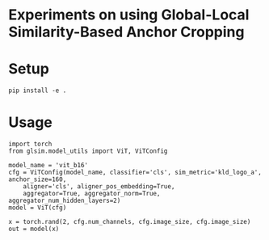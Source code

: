 # Experiments on using Global-Local Similarity-Based Anchor Cropping

# Setup

```
pip install -e . 
```

# Usage
```
import torch
from glsim.model_utils import ViT, ViTConfig

model_name = 'vit_b16'
cfg = ViTConfig(model_name, classifier='cls', sim_metric='kld_logo_a', anchor_size=160, 
    aligner='cls', aligner_pos_embedding=True,
    aggregator=True, aggregator_norm=True, aggregator_num_hidden_layers=2)
model = ViT(cfg)

x = torch.rand(2, cfg.num_channels, cfg.image_size, cfg.image_size)
out = model(x)
```


